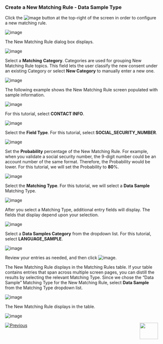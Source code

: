 ### Create a New Matching Rule - Data Sample Type

Click the ![image](../images/ICON_NewMatchingRule.jpg) button at the top-right of the screen in order to configure a new matching rule. 

![image](../images/07_12_Discovery_RulesTab_Callout.jpg)

The New Matching Rule dialog box displays. 

![image](../images/07_1_Discovery_NewMatchingRule.jpg)

Select a **Matching** **Category**. Categories are used for grouping New Matching Rule topics. This field lets the user classify the new consent under an existing Category or select **New Category** to manually enter a new one.

![image](../images/07_4_Discovery_NewMatchingRule2.jpg)

The following example shows the New Matching Rule screen populated with sample information.

![image](../images/07_3_Discovery_NewMatchingRule13_DataSample3.jpg)

For this tutorial, select **CONTACT INFO**.

![image](../images/07_4_Discovery_NewMatchingRule2.jpg)

Select the **Field Type**. For this tutorial, select **SOCIAL_SECURITY_NUMBER**. 

![image](../images/07_5_Discovery_NewMatchingRule3.jpg)

Set the **Probability** percentage of the New Matching Rule. For example, when you validate a social security number, the 9-digit number could be an account number of the same format. Therefore, the Probability would be lower. For this tutorial, we will set the Probability to **80**%. 

![image](../images/07_6_Discovery_NewMatchingRule4.jpg)

Select the **Matching Type**. For this tutorial, we will select a **Data Sample** Matching Type. 

![image](../images/07_7_Discovery_NewMatchingRule5.jpg)

After you select a Matching Type, additional entry fields will display. The fields that display depend upon your selection. 

![image](../images/07_3_Discovery_NewMatchingRule13_DataSample1.jpg)

Select a **Data Samples Category** from the dropdown list. For this tutorial, select **LANGUAGE_SAMPLE**.

![image](../images/07_3_Discovery_NewMatchingRule13_DataSample2.jpg)

Review your entries as needed, and then click ![image](../images/08_ICON_Save.jpg).

The New Matching Rule displays in the Matching Rules table. If your table contains entries that span across multiple screen pages, you can distill the results by selecting the relevant Matching Type. Since we chose the “Data Sample” Matching Type for the New Matching Rule, select **Data Sample** from the Matching Type dropdown list.

![image](../images/07_2_Discovery_NewMatchingRule10.jpg)

The New Matching Rule displays in the table.

![image](../images/07_3_Discovery_NewMatchingRule13_DataSample4.jpg)



[![Previous](../images/Previous.png)]( 03_03_04_Discovery_NewMatchingRule_DataFunction.md)[<img align="right" width="60" height="54" src="../images/Next.png">](04_Discovery_AddInterface.md)

